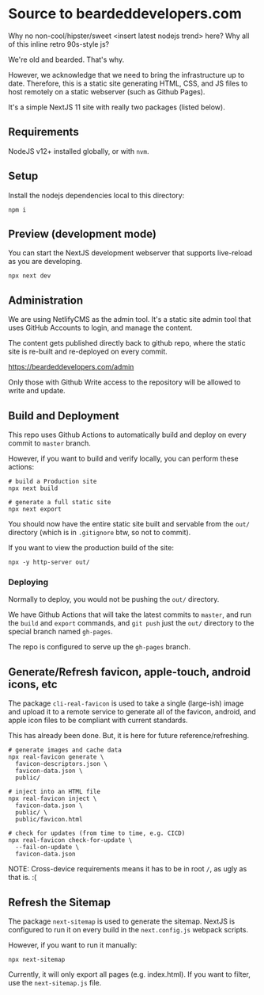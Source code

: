 # Source to beardeddevelopers.com

Why no non-cool/hipster/sweet &lt;insert latest nodejs trend&gt; here? Why all of this inline retro 90s-style js?

We're old and bearded. That's why.

However, we acknowledge that we need to bring the infrastructure up to date. Therefore, this is a static site generating HTML, CSS, and JS files to host remotely on a static webserver (such as Github Pages).

It's a simple NextJS 11 site with really two packages (listed below).

## Requirements

NodeJS v12+ installed globally, or with `nvm`.

## Setup

Install the nodejs dependencies local to this directory:

    npm i

## Preview (development mode)

You can start the NextJS development webserver that supports live-reload as you are developing.

    npx next dev

## Administration

We are using NetlifyCMS as the admin tool. It's a static site admin tool that uses GitHub Accounts to login, and manage the content.

The content gets published directly back to github repo, where the static site is re-built and re-deployed on every commit.

<https://beardeddevelopers.com/admin>

Only those with Github Write access to the repository will be allowed to write and update.

## Build and Deployment

This repo uses Github Actions to automatically build and deploy on every commit to `master` branch.

However, if you want to build and verify locally, you can perform these actions:

    # build a Production site
    npx next build

    # generate a full static site
    npx next export

You should now have the entire static site built and servable from the `out/` directory (which is in `.gitignore` btw, so not to commit).

If you want to view the production build of the site:

    npx -y http-server out/

### Deploying

Normally to deploy, you would not be pushing the `out/` directory.

We have Github Actions that will take the latest commits to `master`, and run the `build` and `export` commands, and `git push` just the `out/` directory to the special branch named `gh-pages`.

The repo is configured to serve up the `gh-pages` branch.

## Generate/Refresh favicon, apple-touch, android icons, etc

The package `cli-real-favicon` is used to take a single (large-ish) image and upload it to a remote service to generate all of the favicon, android, and apple icon files to be compliant with current standards.

This has already been done. But, it is here for future reference/refreshing.

    # generate images and cache data
    npx real-favicon generate \
      favicon-descriptors.json \
      favicon-data.json \
      public/

    # inject into an HTML file
    npx real-favicon inject \
      favicon-data.json \
      public/ \
      public/favicon.html

    # check for updates (from time to time, e.g. CICD)
    npx real-favicon check-for-update \
      --fail-on-update \
      favicon-data.json

NOTE: Cross-device requirements means it has to be in root `/`, as ugly as that is. :(

## Refresh the Sitemap

The package `next-sitemap` is used to generate the sitemap. NextJS is configured to run it on every build in the `next.config.js` webpack scripts.

However, if you want to run it manually:

    npx next-sitemap

Currently, it will only export all pages (e.g. index.html). If you want to filter, use the `next-sitemap.js` file.
